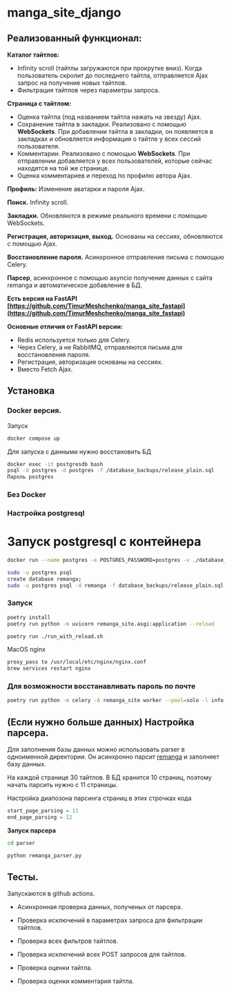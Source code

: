 # manga_site_django
 
## Реализованный функционал: 

**Каталог тайтлов:**
* Infinity scroll (тайтлы загружаются при прокрутке вниз). Когда пользователь скролит до последнего тайтла, отправляется Ajax запрос на получение новых тайтлов.
* Фильтрация тайтлов через параметры запроса.

**Страница с тайтлом:**

* Оценка тайтла (под названием тайтла нажать на звезду) Ajax.
* Сохранение тайтла в закладки. Реализовано с помощью **WebSockets**. 
При добавлении тайтла в закладки, он появляется в закладках и обновляется 
информация о тайтле у всех сессий пользователя.
* Комментарии. Реализовано с помощью **WebSockets**. При отправлении добавляется
у всех пользователей, которые сейчас находятся на той же странице.
* Оценка комментариев и переход по профилю автора Ajax.

**Профиль:**
Изменение аватарки и пароля Ajax.

**Поиск.** Infinity scroll.

**Закладки.** Обновляются в режиме реального времени с помощью WebSockets.

**Регистрация, авторизация, выход.** Основаны на сессиях, обновляются с помощью Ajax.

**Восстановление пароля.** Асинхронное отправление письма с помощью Celery.

**Парсер**, асинхронное с помощью asyncio получение данных с сайта remanga и автоматическое добавление в БД.

**Есть версия на FastAPI [https://github.com/TimurMeshchenko/manga_site_fastapi](https://github.com/TimurMeshchenko/manga_site_fastapi)**

**Основные отличия от FastAPI версии:**

* Redis используется только для Celery.
* Через Celery, а не RabbitMQ, отправляются письма для восстановления пароля.
* Регистрация, авторизация основаны на сессиях.
* Вместо Fetch Ajax.

## Установка

### Docker версия. 

Запуск  
```bash 
docker compose up 
```
Для запуска с данными нужно восстановить БД

```bash 
docker exec -it postgresdb bash
psql -U postgres -d postgres -f /database_backups/release_plain.sql
Пароль postgres
```

### Без Docker

### Настройка postgresql
# Запуск postgresql с контейнера
```bash
docker run --name postgres -e POSTGRES_PASSWORD=postgres -v ./database_backups:/database_backups -d -p 5432:5432 postgres:16
```

```bash
sudo -u postgres psql
create database remanga;
sudo -u postgres psql -d remanga -f database_backups/release_plain.sql
```

### Запуск

```bash
poetry install
poetry run python -m uvicorn remanga_site.asgi:application --reload

poetry run ./run_with_reload.sh
```

MacOS nginx
```bash
proxy_pass to /usr/local/etc/nginx/nginx.conf
brew services restart nginx
```

### Для возможности восстанавливать пароль по почте

```bash
poetry run python -m celery -A remanga_site worker --pool=solo -l info
```

## (Если нужно больше данных) Настройка парсера.
Для заполнения базы данных можно использовать parser в одноименной директории. 
Он асинхронно парсит [remanga](https://remanga.org/) и заполняет базу данных.

На каждой странице 30 тайтлов. В БД хранится 10 страниц, поэтому начать парсить нужно с 11 страницы.

Настройка диапозона парсинга страниц в этих строчках кода
```python
start_page_parsing = 11
end_page_parsing = 12 
```

**Запуск парсера**

```bash
cd parser

python remanga_parser.py
```

## Тесты. 
Запускаются в github actions.

* Асинхронная проверка данных, полученых от парсера.

* Проверка исключений в параметрах запроса для фильтрации тайтлов.
* Проверка всех фильтров тайтлов.
* Проверка исключений всех POST запросов для тайтлов.
* Проверка оценки тайтла.
* Проверка оценки комментария тайтла.